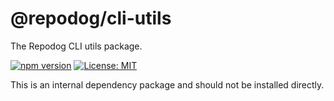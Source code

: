 # @repodog/cli-utils

The Repodog CLI utils package.

[![npm version](https://badge.fury.io/js/%40repodog%2Fcli-utils.svg)](https://badge.fury.io/js/%40repodog%2Fcli-utils)
[![License: MIT](https://img.shields.io/badge/License-MIT-yellow.svg)](LICENSE)

This is an internal dependency package and should not be installed directly.
